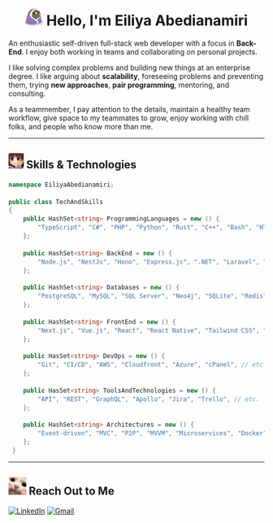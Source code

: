 
<h1 align="center"><img src="assets/blanketJam.webp" width="35"> Hello, I'm E<b>ili</b>y<b>a</b> Abedianamiri</h1>

An enthusiastic self-driven full-stack web developer with a focus in **Back-End**. I enjoy both working in teams and collaborating on personal projects.

<!-- <img src="assets/peepoBlushGlizzy.webp" height="25"> -->

I like solving complex problems and building new things at an enterprise degree. I like arguing about **scalability**, foreseeing problems and preventing them, trying **new approaches**, **pair programming**, mentoring, and consulting. 

<!-- <img src="assets/blushHug.webp" height="36"> -->

As a teammember, I pay attention to the details, maintain a healthy team workflow, give space to my teammates to grow, enjoy working with chill folks, and people who know more than me.

---

## <img src="assets/NOTED.webp" height="30"> Skills & Technologies

```c#
namespace EiliyaAbedianamiri;

public class TechAndSkills
{
    public HashSet<string> ProgrammingLanguages = new () {
        "TypeScript", "C#", "PHP", "Python", "Rust", "C++", "Bash", "HTML", "CSS", "Elixir",
    };

    public HashSet<string> BackEnd = new () {
        "Node.js", "NestJs", "Hono", "Express.js", ".NET", "Laravel", "Flask", "Phoenix",
    };

    public HashSet<string> Databases = new () {
        "PostgreSQL", "MySQL", "SQL Server", "Neo4j", "SQLite", "Redis", "MongoDB", // etc.
    };

    public HashSet<string> FrontEnd = new () {
        "Next.js", "Vue.js", "React", "React Native", "Tailwind CSS", "Bootstrap 5", "jQuery", "WPF", // etc.
    };

    public HasSet<string> DevOps = new () {
        "Git", "CI/CD", "AWS", "Cloudfront", "Azure", "cPanel", // etc.
    };

    public HasSet<string> ToolsAndTechnologies = new () {
        "API", "REST", "GraphQL", "Apollo", "Jira", "Trello", // etc.
    };

    public HashSet<string> Architectures = new () {
        "Event-driven", "MVC", "P2P", "MVVM", "Microservices", "Docker" // etc.
    };
 }
```

<!-- --- -->
<!-- ## <img src="assets/peeposalute.gif" height="25"> Stats

[![Ilia's GitHub stats](https://iliaamiri-github-readme-stats.vercel.app/api?username=iliaamiri&count_private=true&hide=issues,contribs&theme=tokyonight#gh-dark-mode-only)](https://github.com/iliaamiri/github-readme-stats) -->

---
## <img src="assets/catBlush.webp" height="35"> Reach Out to Me

<a href="https://www.linkedin.com/in/eiliya-abedianamiri/">![LinkedIn](https://img.shields.io/badge/linkedin-%230077B5.svg?style=for-the-badge&logo=linkedin&logoColor=white)</a>
<a href="mailto:iliaabedianamiri@gmail.com">![Gmail](https://img.shields.io/badge/Gmail-D14836?style=for-the-badge&logo=gmail&logoColor=white)
</a>

<!-- ![Instagram](https://img.shields.io/badge/Instagram-%23E4405F.svg?style=for-the-badge&logo=Instagram&logoColor=white) -->
<!--<a href="https://www.buymeacoffee.com/iliabedian" target="_blank"><img src="https://cdn.buymeacoffee.com/buttons/v2/default-green.png" alt="Buy Me A Coffee" style="height: 60px !important;width: 217px !important;" ></a>-->

